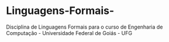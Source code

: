 # Linguagens-Formais-
Disciplina de Linguagens Formais para o curso de Engenharia de Computação - Universidade Federal de Goiás - UFG
